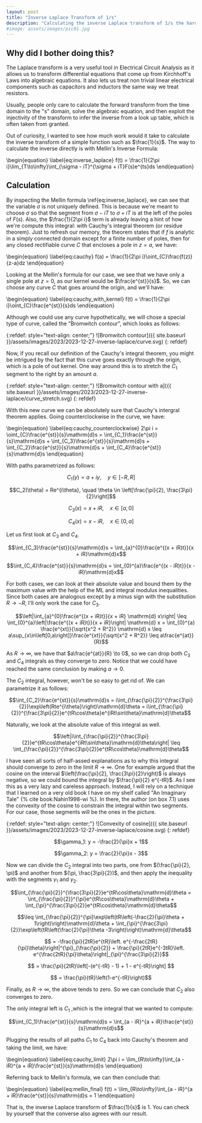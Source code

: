 ```yaml
---
layout: post
title: "Inverse Laplace Transform of 1/s"
description: "Calculating the inverse Laplace transform of 1/s the hard way"
#image: assets/images/pic01.jpg
---
```


## Why did I bother doing this?

The Laplace transform is a very useful tool in Electrical Circuit Analysis as it allows us to transform differential equations that come up from Kirchhoff's Laws into algebraic equations. It also lets us treat non trivial linear electrical components such as capacitors and inductors the same way we treat resistors.

Usually, people only care to calculate the forward transform from the time domain to the "s" domain, solve the algebraic equation, and then exploit the injectivity of the transform to infer the inverse from a look up table, which is often taken from granted.

Out of curiosity, I wanted to see how much work would it take to calculate the inverse transform of a simple function such as $\frac{1}{s}$. The way to calculate the inverse directly is with Mellin's Inverse Formula:

\begin{equation}
\label{eq:inverse_laplace}
f(t) = \frac{1}{2\pi i}\lim_{T\to\infty}\int_{\sigma - iT}^{\sigma + iT}F(s)e^{ts}ds
\end{equation}

## Calculation

By inspecting the Mellin formula \ref{eq:inverse_laplace}, we can see that the variable $\sigma$ is not uniquely defined. This is because we're meant to choose $\sigma$ so that the segment from $\sigma - iT$ to $\sigma + iT$ is at the left of the poles of $F(s)$. Also, the $\frac{1}{2\pi i}$ term is already leaving a hint of how we're compute this integral: with Cauchy's integral theorem (or residue theorem). Just to refresh our memory, the theorem states that if $f$ is analytic in a simply connected domain except for a finite number of poles, then for any closed rectifiable curve $C$ that encloses a pole in $z=a$, we have:

\begin{equation}
\label{eq:cauchy}
f(a) = \frac{1}{2\pi i}\oint_{C}\frac{f(z)}{z-a}dz
\end{equation}

Looking at the Mellin's formula for our case, we see that we have only a single pole at $z=0$, as our kernel would be $\frac{e^{st}}{s}$. So, we can choose any curve $C$ that goes around the origin, and we'll have:

\begin{equation}
\label{eq:cauchy_with_kernel}
f(t) = \frac{1}{2\pi i}\oint_{C}\frac{e^{st}}{s}ds
\end{equation}

Although we could use any curve hypothetically, we will chose a special type of curve, called the "Bromwitch contour", which looks as follows:

{:refdef: style="text-align: center;"}
![Bromwitch contour]({{ site.baseurl }}/assets/images/2023/2023-12-27-inverse-laplace/curve.svg)
{: refdef}

Now, if you recall our definition of the Cauchy's integral theorem, you might be intrigued by the fact that this curve goes exactly through the origin, which is a pole of out kernel. One way around this is to stretch the $C_1$ segment to the right by an amount $a$.

{:refdef: style="text-align: center;"}
![Bromwitch contour with a]({{ site.baseurl }}/assets/images/2023/2023-12-27-inverse-laplace/curve_stretch.svg)
{: refdef}

With this new curve we can be absolutely sure that Cauchy's intergral theorem applies. Going counterclockwise in the curve, we have:

\begin{equation}
\label{eq:cauchy_counterclockwise}
2\pi i = \oint_{C}\frac{e^{st}}{s}\mathrm{d}s = \int_{C_1}\frac{e^{st}}{s}\mathrm{d}s + \int_{C_3}\frac{e^{st}}{s}\mathrm{d}s + \int_{C_2}\frac{e^{st}}{s}\mathrm{d}s + \int_{C_4}\frac{e^{st}}{s}\mathrm{d}s
\end{equation}

With paths parametrized as follows:

$$C_1(y) = a + iy, \quad y \in [-R, R]$$

$$C_2(\theta) = Re^{i\theta}, \quad \theta \in \left[\frac{\pi}{2}, \frac{3\pi}{2}\right]$$

$$C_3(x) = x + iR, \quad x \in [a, 0]$$

$$C_4(x) = x - iR, \quad x \in [0, a]$$

Let us first look at $C_3$ and $C_4$.

$$\int_{C_3}\frac{e^{st}}{s}\mathrm{d}s = \int_{a}^{0}\frac{e^{(x + iR)t}}{x + iR}\mathrm{d}x$$

$$\int_{C_4}\frac{e^{st}}{s}\mathrm{d}s = \int_{0}^{a}\frac{e^{(x - iR)t}}{x - iR}\mathrm{d}x$$

For both cases, we can look at their absolute value and bound them by the maximum value with the help of the ML and integral modulus inequalities. Since both cases are analogous except by a minus sign with the substitution $R \to -R$, I'll only work the case for $C_3$.

$$\left|\int_{a}^{0}\frac{e^{(x + iR)t}}{x + iR} \mathrm{d} x\right| \leq \int_{0}^{a}\left|\frac{e^{(x + iR)t}}{x + iR}\right| \mathrm{d} x = \int_{0}^{a} \frac{e^{xt}}{\sqrt{x^2 + R^2}} \mathrm{d} x \leq a\sup_{x\in\left[0,a\right]}\frac{e^{xt}}{\sqrt{x^2 + R^2}} \leq a\frac{e^{at}}{R}$$

As $R \to \infty$, we have that $a\frac{e^{at}}{R} \to 0$, so we can drop both $C_3$ and $C_4$ integrals as they converge to zero. Notice that we could have reached the same conclusion by making $a\to 0$.

The $C_2$ integral, however, won't be so easy to get rid of. We can parametrize it as follows:

$$\int_{C_2}\frac{e^{st}}{s}\mathrm{d}s = i\int_{\frac{\pi}{2}}^{\frac{3\pi}{2}}\exp\left(Rte^{i\theta}\right)\mathrm{d}\theta = i\int_{\frac{\pi}{2}}^{\frac{3\pi}{2}}e^{tR\cos\theta}e^{iRt\sin\theta}\mathrm{d}\theta$$

Naturally, we look at the absolute value of this integral as well.

$$\left|i\int_{\frac{\pi}{2}}^{\frac{3\pi}{2}}e^{tR\cos\theta}e^{iRt\sin\theta}\mathrm{d}\theta\right| \leq \int_{\frac{\pi}{2}}^{\frac{3\pi}{2}}e^{tR\cos\theta}\mathrm{d}\theta$$

I have seen all sorts of half-assed explanations as to why this integral should converge to zero in the limit $R\to\infty$. One for example argued that the cosine on the interval $\left(\frac{\pi}{2}, \frac{3\pi}{2}\right)$ is always negative, so we could bound the integral by $\frac{\pi}{2} e^{-tR}$. As I see this as a very lazy and careless approach. Instead, I will rely on a technique that I learned on a very old book I have on my shelf called "An Imaginary Tale" {% cite book:Nahin1998-wi %}. In there, the author (on box 7.1) uses the convexity of the cosine to constrain the integral within two segments. For our case, those segments will be the ones in the picture. 

{:refdef: style="text-align: center;"}
![Convexity of cosine]({{ site.baseurl }}/assets/images/2023/2023-12-27-inverse-laplace/cosine.svg)
{: refdef}

$$\gamma_1: y = -\frac{2}{\pi}x + 1$$

$$\gamma_2: y = \frac{2}{\pi}x - 3$$

Now we can divide the $C_2$ integral into two parts, one from $(\frac{\pi}{2}, \pi)$ and another from $(\pi, \frac{3\pi}{2})$, and then apply the inequality with the segments $\gamma_1$ and $\gamma_2$.

$$\int_{\frac{\pi}{2}}^{\frac{3\pi}{2}}e^{tR\cos\theta}\mathrm{d}\theta = \int_{\frac{\pi}{2}}^{\pi}e^{tR\cos\theta}\mathrm{d}\theta + \int_{\pi}^{\frac{3\pi}{2}}e^{tR\cos\theta}\mathrm{d}\theta$$

$$\leq \int_{\frac{\pi}{2}}^{\pi}\exp\left(tR\left(-\frac{2}{\pi}\theta + 1\right)\right)\mathrm{d}\theta + \int_{\pi}^{\frac{3\pi}{2}}\exp\left(tR\left(\frac{2}{\pi}\theta -3\right)\right)\mathrm{d}\theta$$

$$ = -\frac{\pi}{2tR}e^{tR}\left. e^{-\frac{2tR}{\pi}\theta}\right|^{\pi}_{\frac{\pi}{2}} + \frac{\pi}{2tR}e^{-3tR}\left. e^{\frac{2tR}{\pi}\theta}\right|_{\pi}^{\frac{3\pi}{2}}$$

$$ = \frac{\pi}{2tR}\left[-(e^{-tR} - 1) + 1 - e^{-tR}\right] $$

$$ = \frac{\pi}{tR}\left(1-e^{-tR}\right)$$

Finally, as $R\to\infty$, the above tends to zero. So we can conclude that $C_2$ also converges to zero.

The only integral left is $C_1$ ,which is the integral that we wanted to compute:

$$\int_{C_1}\frac{e^{st}}{s}\mathrm{d}s = \int_{a - iR}^{a + iR}\frac{e^{st}}{s}\mathrm{d}s$$

Plugging the results of all paths $C_1$ to $C_4$ back into Cauchy's theorem and taking the limit, we have:

\begin{equation}
\label{eq:cauchy_limit}
2\pi i = \lim_{R\to\infty}\int_{a - iR}^{a + iR}\frac{e^{st}}{s}\mathrm{d}s
\end{equation}

Referring back to Mellin's formula, we can then conclude that:

\begin{equation}
\label{eq:mellin_final}
f(t) = \lim_{R\to\infty}\int_{a - iR}^{a + iR}\frac{e^{st}}{s}\mathrm{d}s = 1
\end{equation}

That is, the inverse Laplace transform of $\frac{1}{s}$ is $1$. You can check by yourself that the converse also agrees with our result.